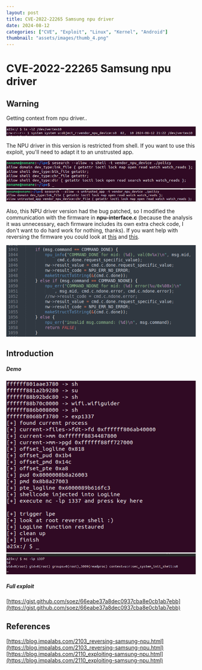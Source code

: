 ```yaml
---
layout: post
title: CVE-2022-22265 Samsung npu driver
date: 2024-08-12
categories: ["CVE", "Exploit", "Linux", "Kernel", "Android"]
thumbnail: "assets/images/thumb_4.png"
---
```


# CVE-2022-22265 Samsung npu driver

## Warning

Getting context from npu driver..

![policy_npu](/assets/images/policy_npu.png)

The NPU driver in this version is restricted from shell. If you want to use this exploit, you'll need to adapt it to an unstrusted app. 

![policy_shell](/assets/images/policy_shell.png)
![policy_unstrusted_app](/assets/images/policy_untrusted_app.png)

Also, this NPU driver version had the bug patched, so I modified the communication with the firmware in **npu-interface.c** (because the analysis it was unnecessary, each firmware includes its own extra check code, I don't want to do hard work for nothing, thanks). If you want help with reversing the firmware you could look at [this](https://blog.impalabs.com/2103_reversing-samsung-npu.html) and [this](https://blog.impalabs.com/2110_exploiting-samsung-npu.html).

![npu_patched](/assets/images/npu_patched.png)

## Introduction


##### Demo

![thumb](/assets/images/thumb_4.png)
![reverse shell](/assets/images/reverse_shell.png)

##### Full exploit

[https://gist.github.com/soez/66eabe37a8dec0937cba8e0cb1ab7ebb](https://gist.github.com/soez/66eabe37a8dec0937cba8e0cb1ab7ebb)

## References

[https://blog.impalabs.com/2103_reversing-samsung-npu.html](https://blog.impalabs.com/2103_reversing-samsung-npu.html)
[https://blog.impalabs.com/2110_exploiting-samsung-npu.html](https://blog.impalabs.com/2110_exploiting-samsung-npu.html)
